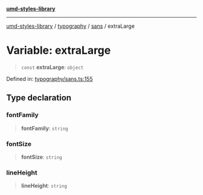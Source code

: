 [**umd-styles-library**](../../../../README.md)

***

[umd-styles-library](../../../../modules.md) / [typography](../../../README.md) / [sans](../README.md) / extraLarge

# Variable: extraLarge

> `const` **extraLarge**: `object`

Defined in: [typography/sans.ts:155](https://github.com/UMD-Digital/design-system/blob/ada30a44686a89a90941bbd44a6f156101fc9b44/packages/styles/source/typography/sans.ts#L155)

## Type declaration

### fontFamily

> **fontFamily**: `string`

### fontSize

> **fontSize**: `string`

### lineHeight

> **lineHeight**: `string`
